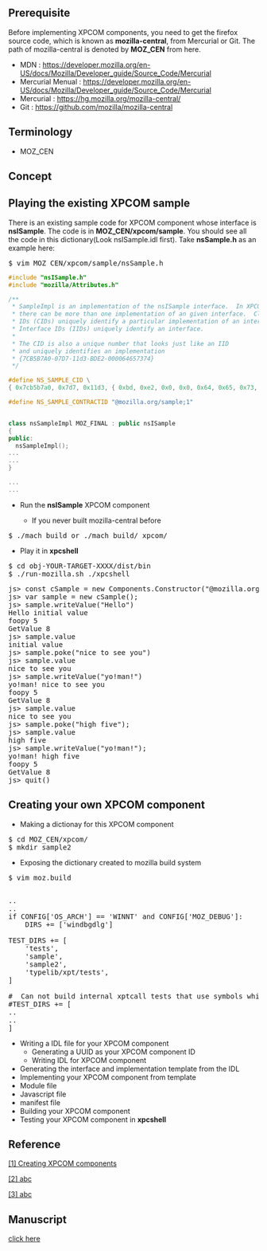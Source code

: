 ## Prerequisite

Before implementing XPCOM components, 
you need to get the firefox source code, 
which is known as **mozilla-central**, from Mercurial or Git.
The path of mozilla-central is denoted by **MOZ_CEN** from here.

- MDN : https://developer.mozilla.org/en-US/docs/Mozilla/Developer_guide/Source_Code/Mercurial
- Mercurial Menual : https://developer.mozilla.org/en-US/docs/Mozilla/Developer_guide/Source_Code/Mercurial
- Mercurial : https://hg.mozilla.org/mozilla-central/
- Git : https://github.com/mozilla/mozilla-central


## Terminology

- MOZ_CEN


## Concept


## Playing the existing XPCOM sample

There is an existing sample code for XPCOM component 
whose interface is **nsISample**.
The code is in **MOZ_CEN/xpcom/sample**.
You should see all the code in this dictionary(Look nsISample.idl first).
Take **nsSample.h** as an example here:

<pre>
$ vim MOZ_CEN/xpcom/sample/nsSample.h
</pre>

```cpp
#include "nsISample.h"
#include "mozilla/Attributes.h"

/**
 * SampleImpl is an implementation of the nsISample interface.  In XPCOM,
 * there can be more than one implementation of an given interface.  Class
 * IDs (CIDs) uniquely identify a particular implementation of an interface.
 * Interface IDs (IIDs) uniquely identify an interface.
 *
 * The CID is also a unique number that looks just like an IID
 * and uniquely identifies an implementation
 * {7CB5B7A0-07D7-11d3-BDE2-000064657374}
 */

#define NS_SAMPLE_CID \
{ 0x7cb5b7a0, 0x7d7, 0x11d3, { 0xbd, 0xe2, 0x0, 0x0, 0x64, 0x65, 0x73, 0x74 } }

#define NS_SAMPLE_CONTRACTID "@mozilla.org/sample;1"


class nsSampleImpl MOZ_FINAL : public nsISample
{
public:
  nsSampleImpl();
...
...
}

...
...

```


- Run the **nsISample** XPCOM component

  - If you never built mozilla-central before
<pre>
$ ./mach build or ./mach build/ xpcom/
</pre>

  - Play it in **xpcshell**
<pre>
$ cd obj-YOUR-TARGET-XXXX/dist/bin
$ ./run-mozilla.sh ./xpcshell
</pre>
<pre>
js> const cSample = new Components.Constructor("@mozilla.org/sample;1", "nsISample");
js> var sample = new cSample(); 
js> sample.writeValue("Hello")
Hello initial value
foopy 5
GetValue 8
js> sample.value
initial value
js> sample.poke("nice to see you")
js> sample.value
nice to see you
js> sample.writeValue("yo!man!")
yo!man! nice to see you
foopy 5
GetValue 8
js> sample.value
nice to see you
js> sample.poke("high five");
js> sample.value
high five
js> sample.writeValue("yo!man!");
yo!man! high five
foopy 5
GetValue 8
js> quit()
</pre>
  

## Creating your own XPCOM component

- Making a dictionay for this XPCOM component
<pre>
$ cd MOZ_CEN/xpcom/
$ mkdir sample2
</pre>
- Exposing the dictionary created to mozilla build system
<pre>
$ vim moz.build
</pre>
<pre>

..
..
if CONFIG['OS_ARCH'] == 'WINNT' and CONFIG['MOZ_DEBUG']:
    DIRS += ['windbgdlg']

TEST_DIRS += [
    'tests',
    'sample',
    'sample2',
    'typelib/xpt/tests',
]

#  Can not build internal xptcall tests that use symbols which are not exported.
#TEST_DIRS += [
..
..
]
</pre>

- Writing a IDL file for your XPCOM component
  - Generating a UUID as your XPCOM component ID
  - Writing IDL for XPCOM component
- Generating the interface and implementation template from the IDL
- Implementing your XPCOM component from template
- Module file
- Javascript file
- manifest file
- Building your XPCOM component
- Testing your XPCOM component in **xpcshell**


## Reference
<a name="XPCOM" title="Creating XPCOM components" target="_blank" href="https://developer.mozilla.org/en-US/docs/Mozilla/Tech/XPCOM/Guide/Creating_components">[1] Creating XPCOM components</a>

<a name="" title="" target="_blank" href="">[2] abc</a>

<a name="" title="" target="_blank" href="">[3] abc</a>


## Manuscript
<a title="Google Doc" target="_blank" href="https://docs.google.com/a/mozilla.com/document/d/1rlAnNbVYUnI6PMWjn4eTB_As5tPfYObco9lDNkf8N6E/edit?usp=sharing">click here</a>
